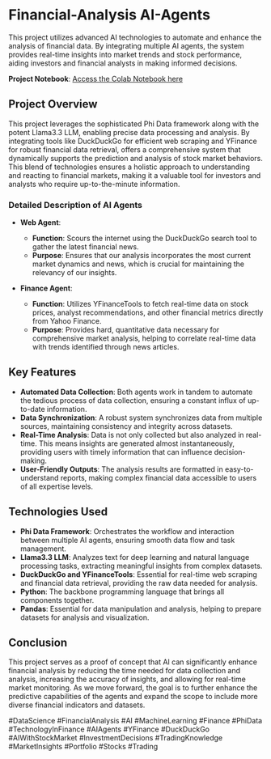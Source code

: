 # Financial-Analysis AI-Agents

This project utilizes advanced AI technologies to automate and enhance the analysis of financial data. By integrating multiple AI agents, the system provides real-time insights into market trends and stock performance, aiding investors and financial analysts in making informed decisions.

**Project Notebook**: [Access the Colab Notebook here](https://colab.research.google.com/drive/1o7RKv_W_SzZPOqeHg-og1WcpHvJZBNMj#scrollTo=X8wngs_YF_bm)

## Project Overview

This project leverages the sophisticated Phi Data framework along with the potent Llama3.3 LLM, enabling precise data processing and analysis. By integrating tools like DuckDuckGo for efficient web scraping and YFinance for robust financial data retrieval, offers a comprehensive system that dynamically supports the prediction and analysis of stock market behaviors. This blend of technologies ensures a holistic approach to understanding and reacting to financial markets, making it a valuable tool for investors and analysts who require up-to-the-minute information.


### Detailed Description of AI Agents

- **Web Agent**:
  - **Function**: Scours the internet using the DuckDuckGo search tool to gather the latest financial news.
  - **Purpose**: Ensures that our analysis incorporates the most current market dynamics and news, which is crucial for maintaining the relevancy of our insights.

- **Finance Agent**:
  - **Function**: Utilizes YFinanceTools to fetch real-time data on stock prices, analyst recommendations, and other financial metrics directly from Yahoo Finance.
  - **Purpose**: Provides hard, quantitative data necessary for comprehensive market analysis, helping to correlate real-time data with trends identified through news articles.

## Key Features

- **Automated Data Collection**: Both agents work in tandem to automate the tedious process of data collection, ensuring a constant influx of up-to-date information.
- **Data Synchronization**: A robust system synchronizes data from multiple sources, maintaining consistency and integrity across datasets.
- **Real-Time Analysis**: Data is not only collected but also analyzed in real-time. This means insights are generated almost instantaneously, providing users with timely information that can influence decision-making.
- **User-Friendly Outputs**: The analysis results are formatted in easy-to-understand reports, making complex financial data accessible to users of all expertise levels.

## Technologies Used

- **Phi Data Framework**: Orchestrates the workflow and interaction between multiple AI agents, ensuring smooth data flow and task management.
- **Llama3.3 LLM**: Analyzes text for deep learning and natural language processing tasks, extracting meaningful insights from complex datasets.
- **DuckDuckGo and YFinanceTools**: Essential for real-time web scraping and financial data retrieval, providing the raw data needed for analysis.
- **Python**: The backbone programming language that brings all components together.
- **Pandas**: Essential for data manipulation and analysis, helping to prepare datasets for analysis and visualization.

## Conclusion

This project serves as a proof of concept that AI can significantly enhance financial analysis by reducing the time needed for data collection and analysis, increasing the accuracy of insights, and allowing for real-time market monitoring. As we move forward, the goal is to further enhance the predictive capabilities of the agents and expand the scope to include more diverse financial indicators and datasets.

#DataScience #FinancialAnalysis #AI #MachineLearning #Finance #PhiData #TechnologyInFinance #AIAgents #YFinance #DuckDuckGo #AIWithStockMarket #InvestmentDecisions #TradingKnowledge #MarketInsights #Portfolio #Stocks #Trading
